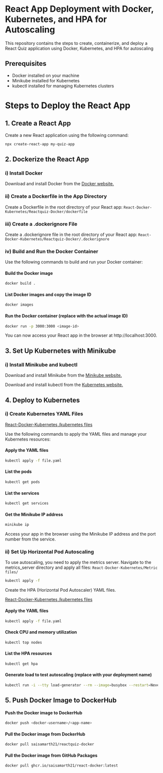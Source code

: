 # React App Deployment with Docker, Kubernetes, and HPA for Autoscaling

This repository contains the steps to create, containerize, and deploy a React Quiz application using Docker, Kubernetes, and HPA for autoscaling

## Prerequisites
* Docker installed on your machine
* Minikube installed for Kubernetes
* kubectl installed for managing Kubernetes clusters

# Steps to Deploy the React App
## 1. Create a React App
Create a new React application using the following command:
```bash
npx create-react-app my-quiz-app
```

## 2. Dockerize the React App
### i) Install Docker

Download and install Docker from the [Docker website.](https://docs.docker.com/desktop/install/windows-install/) 

### ii) Create a Dockerfile in the App Directory

Create a Dockerfile in the root directory of your React app: `React-Docker-Kubernetes/Reactquiz-Docker/dockerfile
`
### iii) Create a .dockerignore File

Create a .dockerignore file in the root directory of your React app: `React-Docker-Kubernetes/Reactquiz-Docker/.dockerignore
`


### iv) Build and Run the Docker Container

Use the following commands to build and run your Docker container:

#### Build the Docker image
```bash
docker build .
```
#### List Docker images and copy the image ID
```bash
docker images
```

#### Run the Docker container (replace <image-id> with the actual image ID)
```bash
docker run -p 3000:3000 <image-id>
```

You can now access your React app in the browser at http://localhost:3000.

## 3. Set Up Kubernetes with Minikube

### i) Install Minikube and kubectl

Download and install Minikube from the [Minikube website.](https://minikube.sigs.k8s.io/docs/start/?arch=%2Fwindows%2Fx86-64%2Fstable%2F.exe+download)

Download and install kubectl from the [Kubernetes website.](https://kubernetes.io/docs/tasks/tools/install-kubectl-windows/)

## 4. Deploy to Kubernetes

### i) Create Kubernetes YAML Files

[React-Docker-Kubernetes
/kubernetes files
](https://github.com/Saisamarth21/React-Docker-Kubernetes/tree/master/kubernetes%20files)


Use the following commands to apply the YAML files and manage your Kubernetes resources:


#### Apply the YAML files
```bash
kubectl apply -f file.yaml
```
#### List the pods
```bash
kubectl get pods
```

#### List the services
```bash
kubectl get services
```

#### Get the Minikube IP address
```bash
minikube ip
```

Access your app in the browser using the Minikube IP address and the port number from the service.

### ii) Set Up Horizontal Pod Autoscaling

To use autoscaling, you need to apply the metrics server. Navigate to the metrics_server directory and apply all files: `React-Docker-Kubernetes/Metric files/
`

```bash
kubectl apply -f 
```
Create the HPA (Horizontal Pod Autoscaler) YAML files.

[React-Docker-Kubernetes
/kubernetes files
](https://github.com/Saisamarth21/React-Docker-Kubernetes/tree/master/kubernetes%20files)



#### Apply the YAML files
```bash
kubectl apply -f file.yaml
```
#### Check CPU and memory utilization
```bash
kubectl top nodes
```

#### List the HPA resources
```bash
kubectl get hpa
```

#### Generate load to test autoscaling (replace <hpa-demo-deployment> with your deployment name)
```bash
kubectl run -i --tty load-generator --rm --image=busybox --restart=Never -- /bin/sh -c "while sleep 0.01; do wget -q -O- http://<hpa-demo-deployment>; done"
```

## 5. Push Docker Image to DockerHub


#### Push the Docker image to DockerHub
```bash
docker push <docker-username>/<app-name>
```

#### Pull the Docker image from DockerHub
```bash
docker pull saisamarth21/reactquiz-docker
```

#### Pull the Docker image from GitHub Packages
```bash
docker pull ghcr.io/saisamarth21/react-docker:latest
```

